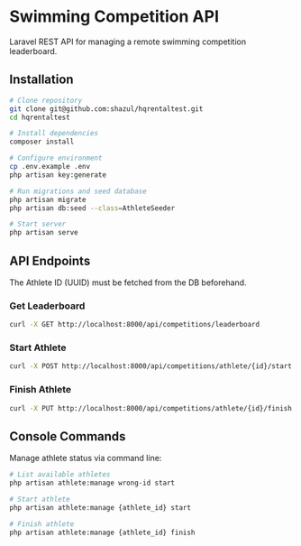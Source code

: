 # Swimming Competition API

Laravel REST API for managing a remote swimming competition leaderboard.

## Installation

```bash
# Clone repository
git clone git@github.com:shazul/hqrentaltest.git
cd hqrentaltest

# Install dependencies
composer install

# Configure environment
cp .env.example .env
php artisan key:generate

# Run migrations and seed database
php artisan migrate
php artisan db:seed --class=AthleteSeeder

# Start server
php artisan serve
```

## API Endpoints

The Athlete ID (UUID) must be fetched from the DB beforehand.

### Get Leaderboard
```bash
curl -X GET http://localhost:8000/api/competitions/leaderboard
```

### Start Athlete
```bash
curl -X POST http://localhost:8000/api/competitions/athlete/{id}/start
```

### Finish Athlete
```bash
curl -X PUT http://localhost:8000/api/competitions/athlete/{id}/finish
```

## Console Commands

Manage athlete status via command line:

```bash
# List available athletes
php artisan athlete:manage wrong-id start

# Start athlete
php artisan athlete:manage {athlete_id} start

# Finish athlete
php artisan athlete:manage {athlete_id} finish
```
